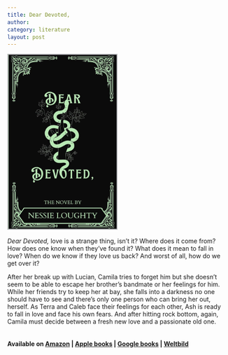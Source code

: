 ```yaml
---
title: Dear Devoted,
author:
category: literature
layout: post
---
```


<img src="/assets/images/cover2.jpg" class="center" width="50%" >

_Dear Devoted,_ love is a strange thing, isn’t it? Where does it come from? How does one know when they’ve found it? What does it mean to fall in love? When do we know if they love us back? And worst of all, how do we get over it?

After her break up with Lucian, Camila tries to forget him but she doesn’t seem to be able to escape her brother’s bandmate or her feelings for him. While her friends try to keep her at bay, she falls into a darkness no one should have to see and there’s only one person who can bring her out, herself. As Terra and Caleb face their feelings for each other, Ash is ready to fall in love and face his own fears. And after hitting rock bottom, again, Camila must decide between a fresh new love and a passionate old one.\
\
\
**Available on [Amazon](https://www.amazon.com/dp/B0CJYXYY4R/ref=mp_s_a_1_1?crid=1GA5IVL2UHVLN&keywords=dear+devoted%2C+nessie+loughty&qid=1695887745&sprefix=dear+devoted%2C+nessie+loughty%2Caps%2C210&sr=8-1) | [Apple books](https://books.apple.com/ch/book/dear-devoted/id6467892582?l=en-GB) | [Google books](https://books.google.com/books/about/Dear_Devoted.html?hl=de&id=dIfZEAAAQBAJ) | [Weltbild](https://www.weltbild.ch/artikel/ebook/dear-devoted_42326060-1)**
